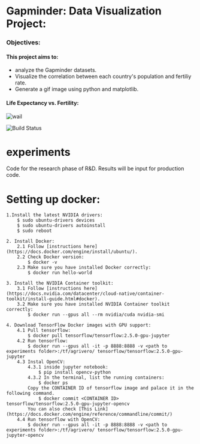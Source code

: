 # Gapminder: Data Visualization Project:

### Objectives:
#### This project aims to:
* analyze the Gapminder datasets.
* Visualize the correlation between each country's population and fertiliy rate.
* Generate a gif image using python and matplotlib.

 
#### Life Expectancy vs. Fertility:
![wail](lifeexp.gif)



![Build Status](https://github.com/agrivero-ai/experiments/workflows/Python%20Testing/badge.svg)

# experiments
Code for the research phase of R&amp;D. Results will be input for production code.


# Setting up docker:

    1.Install the latest NVIDIA drivers:
        $ sudo ubuntu-drivers devices
        $ sudo ubuntu-drivers autoinstall
        $ sudo reboot

    2. Install Docker:
        2.1 Follow [instructions here](https://docs.docker.com/engine/install/ubuntu/).
        2.2 Check Docker version:
            $ docker -v
        2.3 Make sure you have installed Docker correctly:
            $ docker run hello-world

    3. Install the NVIDIA Container toolkit:
        3.1 Follow [instructions here](https://docs.nvidia.com/datacenter/cloud-native/container-toolkit/install-guide.html#docker).
        3.2 Make sure you have installed NVIDIA Container toolkit correctly:
            $ docker run --gpus all --rm nvidia/cuda nvidia-smi

    4. Download TensorFlow Docker images with GPU support:
        4.1 Pull tensorflow:
            $ docker pull tensorflow/tensorflow:2.5.0-gpu-jupyter
        4.2 Run tensorflow:
            $ docker run --gpus all -it -p 8888:8888 -v <path to experiments folder>:/tf/agrivero/ tensorflow/tensorflow:2.5.0-gpu-jupyter
        4.3 Instal OpenCV:
            4.3.1 inside jupyter notebook:
                $ pip install opencv-python
            4.3.2 In the terminal, list the running containers:
                $ docker ps
            Copy the CONTAINER ID of tensorflow image and palace it in the following command.
                $ docker commit <CONTAINER ID> tensorflow/tensorflow:2.5.0-gpu-jupyter-opencv
            You can also check [This Link](https://docs.docker.com/engine/reference/commandline/commit/)
        4.4 Run tensorflow with OpenCV:
            $ docker run --gpus all -it -p 8888:8888 -v <path to experiments folder>:/tf/agrivero/ tensorflow/tensorflow:2.5.0-gpu-jupyter-opencv

